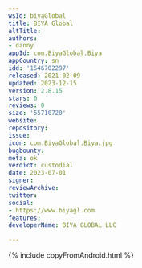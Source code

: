 ```yaml
---
wsId: biyaGlobal
title: BIYA Global
altTitle: 
authors:
- danny
appId: com.BiyaGlobal.Biya
appCountry: sn
idd: '1546702297'
released: 2021-02-09
updated: 2023-12-15
version: 2.8.15
stars: 0
reviews: 0
size: '55710720'
website: 
repository: 
issue: 
icon: com.BiyaGlobal.Biya.jpg
bugbounty: 
meta: ok
verdict: custodial
date: 2023-07-01
signer: 
reviewArchive: 
twitter: 
social:
- https://www.biyagl.com
features: 
developerName: BIYA GLOBAL LLC

---
```


{% include copyFromAndroid.html %}
